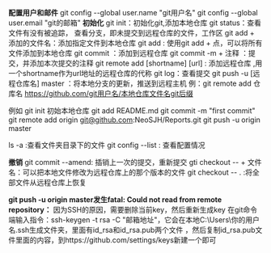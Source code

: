 ﻿
**配置用户和邮件**
git config --global user.name "git用户名"
git config --global user.email "git的邮箱"
**初始化**
git init：初始化git,添加本地仓库
git status：查看文件有没有被追踪， 查看分支，即未提交到远程仓库的文件，工作区
git add + 添加的文件名：添加指定文件到本地仓库
git add  : 使用git add + 点，可以将所有文件添加到本地仓库
git commit ：添加到远程仓库
git commit -m + 注释 ：提交，并添加本次提交的注释
git remote add  [shortname] [url] : 添加远程仓库 ,用一个shortname作为url地址的远程仓库的代称
git log：查看提交
git push -u [远程仓库名] master ：将本地分支的更新，推送到远程主机
例：git remote add 仓库名 https://github.com/git用户名/本地仓库文件名git后缀

例如
git init   初始本地仓库
git add README.md
git commit -m "first commit"
git remote add origin git@github.com:NeoSJH/Reports.git
git push -u origin master

ls -a :查看文件夹目录下的文件
git config --list : 查看配置情况

**撤销**
git commit --amend: 插销上一次的提交，重新提交
gti checkout -- + 文件名：可以把本地文件修改为远程仓库上的那个版本的文件
git checkout -- . :将全部文件从远程仓库上恢复


**git push -u origin master发生fatal: Could not read from remote repository：**
因为SSH的原因，需要删除当前key，然后重新生成key
在git命令端输入指令：ssh-keygen -t rsa -C "邮箱地址"，它会在本地C:\Users\你的用户名.ssh生成文件夹，里面有id_rsa和id_rsa.pub两个文件 ，然后复制id_rsa.pub文件里面的内容，到https://github.com/settings/keys新建一个即可 


